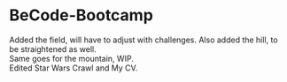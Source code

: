 # BeCode-Bootcamp
  
Added the field, will have to adjust with challenges.
Also added the hill, to be straightened as well.  
Same goes for the mountain, WIP.  
Edited Star Wars Crawl and My CV.
